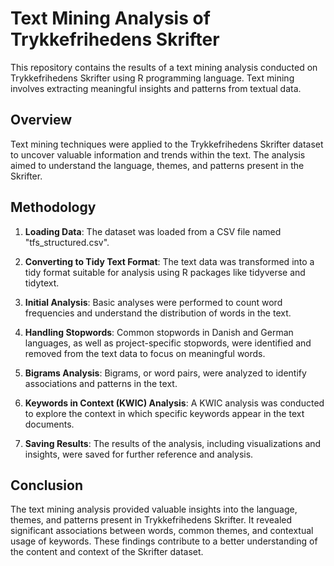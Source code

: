 # Text Mining Analysis of Trykkefrihedens Skrifter

This repository contains the results of a text mining analysis conducted on Trykkefrihedens Skrifter using R programming language. Text mining involves extracting meaningful insights and patterns from textual data.

## Overview

Text mining techniques were applied to the Trykkefrihedens Skrifter dataset to uncover valuable information and trends within the text. The analysis aimed to understand the language, themes, and patterns present in the Skrifter.

## Methodology

1. **Loading Data**: The dataset was loaded from a CSV file named "tfs_structured.csv".

2. **Converting to Tidy Text Format**: The text data was transformed into a tidy format suitable for analysis using R packages like tidyverse and tidytext.

3. **Initial Analysis**: Basic analyses were performed to count word frequencies and understand the distribution of words in the text.

4. **Handling Stopwords**: Common stopwords in Danish and German languages, as well as project-specific stopwords, were identified and removed from the text data to focus on meaningful words.

5. **Bigrams Analysis**: Bigrams, or word pairs, were analyzed to identify associations and patterns in the text.

6. **Keywords in Context (KWIC) Analysis**: A KWIC analysis was conducted to explore the context in which specific keywords appear in the text documents.

7. **Saving Results**: The results of the analysis, including visualizations and insights, were saved for further reference and analysis.

## Conclusion

The text mining analysis provided valuable insights into the language, themes, and patterns present in Trykkefrihedens Skrifter. It revealed significant associations between words, common themes, and contextual usage of keywords. These findings contribute to a better understanding of the content and context of the Skrifter dataset.
